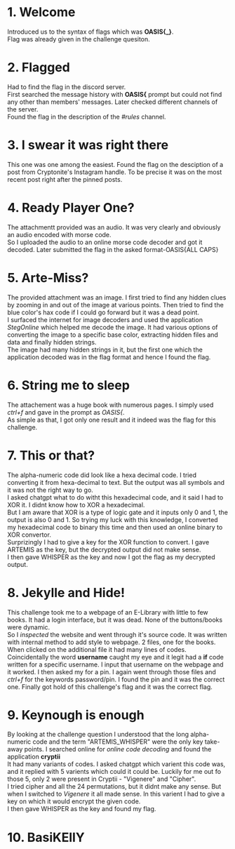 # 1. Welcome
Introduced us to the syntax of flags which was **OASIS{_}**.<br>
Flag was already given in the challenge quesiton.
# 2. Flagged
Had to find the flag in the discord server. <br> First searched the message history with **OASIS{** prompt but could not find any other than members' messages. Later checked different channels of the server. <br>
Found the flag in the description of the *#rules* channel.
# 3. I swear it was right there
This one was one among the easiest. Found the flag on the desciption of a post from Cryptonite's Instagram handle. To be precise it was on the most recent post right after the pinned posts.
# 4. Ready Player One?
The attachmentt provided was an audio. It was very clearly and obviously an audio encoded with morse code.<br>
So I uploaded the audio to an online morse code decoder and got it decoded. Later submitted the flag in the asked format-OASIS{ALL CAPS}
# 5. Arte-Miss?
The provided attachment was an image. I first tried to find any hidden clues by zooming in and out of the image at various points. Then tried to find the blue color's hax code if I could go forward but it was a dead point.
<br> I surfaced the internet for image decoders and used the application *StegOnline* which helped me decode the image. It had various options of converting the image to a specific base color, extracting hidden files and data and finally hidden strings.
<br> The image had many hidden strings in it, but the first one which the application decoded was in the flag format and hence I found the flag.
# 6. String me to sleep
The attachement was a huge book with numerous pages. I simply used *ctrl+f* and gave in the prompt as *OASIS{*. <br>
As simple as that, I got only one result and it indeed was the flag for this challenge. 
# 7. This or that?
The alpha-numeric code did look like a hexa decimal code. I tried converting it from hexa-decimal to text. But the output was all symbols and it was not the right way to go. <br>
I asked chatgpt what to do witht this hexadecimal code, and it said I had to XOR it. I didnt know how to XOR a hexadecimal. <br>
But I am aware that XOR is a type of logic gate and it inputs only 0 and 1, the output is also 0 and 1. So trying my luck with this knowledge, I converted my hexadecimal code to binary this time and then used an online 
binary to XOR convertor. <br> Surprizingly I had to give a key for the XOR function to convert. I gave ARTEMIS as the key, but the decrypted output did not make sense. <br> 
I then gave WHISPER as the key and now I got the flag as my decrypted output.

# 8. Jekylle and Hide!
This challenge took me to a webpage of an E-Library with little to few books. It had a login interface, but it was dead. None of the buttons/books were dynamic. <br>
So I *inspected* the website and went through it's source code. It was written with internal method to add style to webpage. 2 files, one for the books. When clicked on the additional file it had many lines of codes.
<br> Coincidentally the word **username** caught my eye and it legit had a **if** code written for a specific username. I input that username on the webpage and it worked. I then asked my for a pin.
I again went through those files and *ctrl+f* for the keywords password/pin. I found the pin and it was the correct one. Finally got hold of this challenge's flag and it was the correct flag.

# 9. Keynough is enough
By looking at the challenge question I understood that the long alpha-numeric code and the term "ARTEMIS_WHISPER" were the only key take-away points. I searched online for *online code decoding* and found the application **cryptii**
<br> It had many variants of codes. I asked chatgpt which varient this code was, and it replied with 5 varients which could it could be. Luckily for me out fo those 5, only 2 were present in Cryptii - "Vigenere" and "Cipher". <br>
I tried cipher and all the 24 permutations, but it didnt make any sense. But when I switched to *Vigenere* it all made sense. In this varient I had to give a key on which it would encrypt the given code. <br>
I then gave WHISPER as the key and found my flag.

# 10. BasiKEllY
